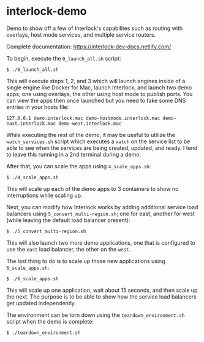 interlock-demo
==============

Demo to show off a few of Interlock's capabilites such as routing with overlays, host mode services, and multiple service routers.

Complete documentation: https://interlock-dev-docs.netlify.com/

To begin, execute the `0_launch_all.sh` script:

```
$ ./0_launch_all.sh
```

This will execute steps 1, 2, and 3 which will launch engines inside of a single engine like Docker for Mac, launch Interlock, and launch two demo apps; one using overlays, the other using host mode to publish ports. You can view the apps then once launched but you need to fake some DNS entries in your hosts file:

```
127.0.0.1 demo.interlock.mac demo-hostmode.interlock.mac demo-east.interlock.mac demo-west.interlock.mac
```

While executing the rest of the demo, it may be useful to utilize the `watch_services.sh` script which executes a `watch` on the service list to be able to see when the services are being created, updated, and ready.  I tend to leave this running in a 2nd terminal during a demo.

After that, you can scale the apps using `4_scale_apps.sh`:

```
$ ./4_scale_apps.sh
```

This will scale up each of the demo apps to 3 containers to show no interruptions while scaling up.

Next, you can modify how Interlock works by adding additional service load balancers using `5_convert_multi-region.sh`; one for east, another for west (while leaving the default load balancer present):

```
$ ./5_convert_multi-region.sh
```

This will also launch two more demo applications, one that is configured to use the `east` load balancer, the other on the `west`.

The last thing to do is to scale up those new applications using `6_scale_apps.sh`:

```
$ ./6_scale_apps.sh
```

This will scale up one application, wait about 15 seconds, and then scale up the next.  The purpose is to be able to show how the service load balancers get updated independently.

The environment can be torn down using the `teardown_environment.sh` script when the demo is complete:

```
$ ./teardown_environment.sh
```
